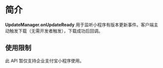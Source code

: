 
# 简介
**UpdateManager.onUpdateReady** 用于监听小程序有版本更新事件。客户端主动触发下载（无需开发者触发），下载成功后回调。

## 使用限制
此 API 暂仅支持企业支付宝小程序使用。
